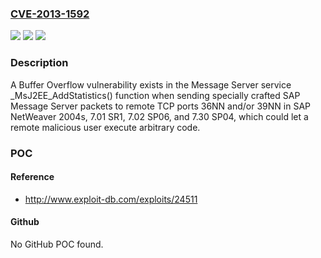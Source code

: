 ### [CVE-2013-1592](https://cve.mitre.org/cgi-bin/cvename.cgi?name=CVE-2013-1592)
![](https://img.shields.io/static/v1?label=Product&message=n%2Fa&color=blue)
![](https://img.shields.io/static/v1?label=Version&message=n%2Fa&color=blue)
![](https://img.shields.io/static/v1?label=Vulnerability&message=n%2Fa&color=brighgreen)

### Description

A Buffer Overflow vulnerability exists in the Message Server service _MsJ2EE_AddStatistics() function when sending specially crafted SAP Message Server packets to remote TCP ports 36NN and/or 39NN in SAP NetWeaver 2004s, 7.01 SR1, 7.02 SP06, and 7.30 SP04, which could let a remote malicious user execute arbitrary code.

### POC

#### Reference
- http://www.exploit-db.com/exploits/24511

#### Github
No GitHub POC found.

